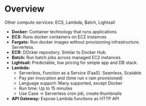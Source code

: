 # Overview

Other compute services: ECS, Lambda, Batch, Lightsail

- **Docker:** Container technology that runs applications
- **ECS:** Runs docker containers on EC2 instances
- **Fargate:** Run docker images without provisioning infrastructure. Serverless.
- **ECR:** DOcker repository. Similar to Docker Hub.
- **Batch:** Run batch jobs across managed EC2 instances.
- **Lightsail:** Predictable, low pricing for simple app and DB stack.
- **Lambda:**
  - Serverless, Function as a Service (FaaS). Seamless, Scalable
  - Pay per invocation and (time run x ram provisioned)
  - Language support: Many supported, except Docker
  - Run time: Up to 15 minutes
  - Use Case -> Serverless cron job, create thumbnails
- **API Gateway:** Expose Lambda functions as HTTP API
